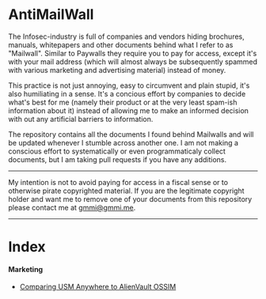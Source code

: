 # AntiMailWall

The Infosec-industry is full of companies and vendors hiding brochures, manuals, whitepapers and other documents behind what I refer to as "Mailwall". Similar to Paywalls they require you to pay for access, except it's with your mail address (which will almost always be subsequently spammed with various marketing and advertising material) instead of money.

This practice is not just annoying, easy to circumvent and plain stupid, it's also humiliating in a sense. It's a concious effort by companies to decide what's best for me (namely their product or at the very least spam-ish information about it) instead of allowing me to make an informed decision with out any artificial barriers to information.

The repository contains all the documents I found behind Mailwalls and will be updated whenever I stumble across another one. I am not making a conscious effort to systematically or even programmaticaly collect documents, but I am taking pull requests if you have any additions.

---

My intention is not to avoid paying for access in a fiscal sense or to otherwise pirate copyrighted material. If you are the legitimate copyright holder and want me to remove one of your documents from this repository please contact me at [gmmi@gmmi.me](mailto:gmmi@gmmi.me).

---

# Index
#### Marketing

* [Comparing USM Anywhere to AlienVault OSSIM](https://github.com/gmmi/AntiMailWall/blob/main/Marketing/Comparing_USM_Anywhere_to_AlienVault_OSSIM.pdf)
